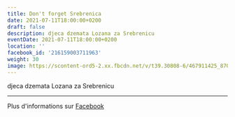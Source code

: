 ```yaml
---
title: Don't forget Srebrenica
date: 2021-07-11T18:00:00+0200
draft: false
description: djeca dzemata Lozana za Srebrenicu
eventDate: 2021-07-11T18:00:00+0200
location: ''
facebook_id: '216159003711963'
weight: 30
image: https://scontent-ord5-2.xx.fbcdn.net/v/t39.30808-6/467911425_8702124949883247_8451066247417132989_n.jpg?_nc_cat=103&ccb=1-7&_nc_sid=9e60e4&_nc_ohc=TuVvFVq9RlgQ7kNvwEZwRIY&_nc_oc=AdmPGvRrvFFrA__w2jXUs9CWGtsUiraKA67lvPp5r-1Weli07LqR9ZQaTVeb994WVBQ&_nc_zt=23&_nc_ht=scontent-ord5-2.xx&edm=ABTKTjYEAAAA&_nc_gid=lMR1ru2mYyQFy06LeYxdaA&oh=00_AfXC5fexrmG7QPFDOGkJONA4E07s-MV2dhyY4-kSSob_WQ&oe=68B705D9
---
```


djeca dzemata Lozana za Srebrenicu

---

Plus d'informations sur [Facebook](https://facebook.com/events/216159003711963)